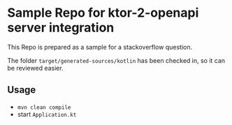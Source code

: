 # Sample Repo for ktor-2-openapi server integration
This Repo is prepared as a sample for a stackoverflow question.

The folder `target/generated-sources/kotlin` has been checked in, so it can be reviewed easier.

## Usage
- `mvn clean compile`
- start `Application.kt`